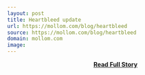 ```yaml
---
layout: post
title: Heartbleed update
url: https://mollom.com/blog/heartbleed
source: https://mollom.com/blog/heartbleed
domain: mollom.com
image: 
---
```


<p></p>
<center><p><a href="https://mollom.com/blog/heartbleed" style='padding:25px; font-sze:18px; font-weight: bold;'>Read Full Story</a></p></center>
